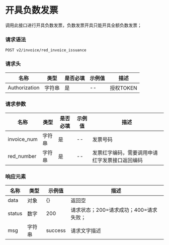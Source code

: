 # 开具负数发票

调用此接口进行开具负数发票，负数发票开具只能开具全额负数发票；

### 请求语法

```
POST v2/invoice/red_invoice_issuance
```

### 请求头

| 名称 | 类型|是否必填 |示例值| 描述|
|---|---|---|---|---|
| Authorization | 字符串|是|--| 授权TOKEN |

### 请求参数

| 名称 | 类型|是否必填 |示例值| 描述|
|---|---|---|---|---|
| invoice_num | 字符串|是|--| 发票号码 |
| red_number | 字符串|是|--| 发票红字编码，需要调用申请红字发票接口返回编码 |

### 响应元素

| 名称 | 类型 |示例值| 描述|
|---|---|---|---| 
| data | 对象|{}| 返回空 |
| status | 数字|200| 请求状态；200=请求成功；400=请求失败； |
| msg | 字符串|success| 请求文字描述 |


